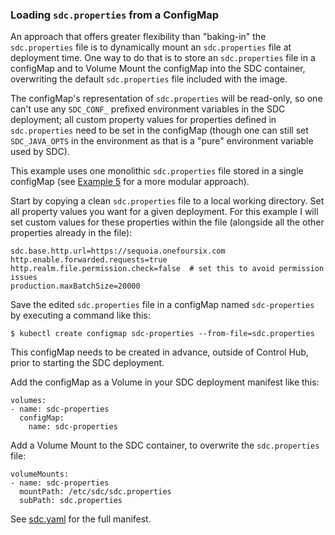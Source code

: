 ### Loading <code>sdc.properties</code> from a ConfigMap

An approach that offers greater flexibility than "baking-in" the <code>sdc.properties</code> file is to dynamically mount an <code>sdc.properties</code> file at deployment time. One way to do that is to store an <code>sdc.properties</code> file in a configMap and to Volume Mount the configMap into the SDC container, overwriting the default <code>sdc.properties</code> file included with the image.

The configMap's representation of <code>sdc.properties</code> will be read-only, so one can't use any <code>SDC_CONF_</code> prefixed environment variables in the SDC deployment; all custom property values for properties defined in <code>sdc.properties</code> need to be set in the  configMap (though one can still set <code>SDC_JAVA_OPTS</code> in the environment as that is a "pure" environment variable used by SDC).  

This example uses one monolithic <code>sdc.properties</code> file stored in a single configMap (see [Example 5]() for a more modular approach).

Start by copying a clean <code>sdc.properties</code> file to a local working directory. Set all property values you want for a given deployment.  For this example I will set custom values for these properties within the file (alongside all the other properties already in the file):

    sdc.base.http.url=https://sequoia.onefoursix.com
    http.enable.forwarded.requests=true
    http.realm.file.permission.check=false  # set this to avoid permission issues
    production.maxBatchSize=20000 
    
Save the edited <code>sdc.properties</code> file in a configMap named <code>sdc-properties</code> by executing a command like this:

    $ kubectl create configmap sdc-properties --from-file=sdc.properties

This configMap needs to be created in advance, outside of Control Hub, prior to starting the SDC deployment.

Add the configMap as a Volume in your SDC deployment manifest like this:

    volumes:
    - name: sdc-properties
      configMap:
        name: sdc-properties
        
Add a Volume Mount to the SDC container, to overwrite the <code>sdc.properties</code> file:

    volumeMounts:
    - name: sdc-properties
      mountPath: /etc/sdc/sdc.properties
      subPath: sdc.properties

See [sdc.yaml](https://github.com/onefoursix/sdc-k8s-deployment-with-custom-config/tree/master/Example-4/sdc.yaml) for the full manifest.


